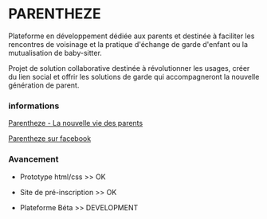 # PARENTHEZE

Plateforme en développement dédiée aux parents et destinée à faciliter les rencontres de voisinage et la pratique d'échange de garde d'enfant ou la mutualisation de baby-sitter.

Projet de solution collaborative destinée à révolutionner les usages, créer du lien social et offrir les solutions de garde qui accompagneront la nouvelle génération de parent.

### informations

[Parentheze - La nouvelle vie des parents](https://www.parentheze.com)

[Parentheze sur facebook](http://www.facebook.com/parenthezeapp)

### Avancement

- Prototype html/css >> OK

- Site de pré-inscription >> OK

- Plateforme Béta >> DEVELOPMENT

